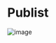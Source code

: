 # Publist
![image](https://user-images.githubusercontent.com/112519966/202789334-39019a66-00ca-4e33-a95c-6db5a7dfcc7a.png)

